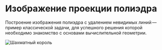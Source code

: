 # Изображение проекции полиэдра

Построение изображения полиэдра с удалением невидимых линий — пример
классической задачи, для успешного решения которой необходимо знакомство
с основами вычислительной геометрии.

![Шахматный король](images/king.png)
